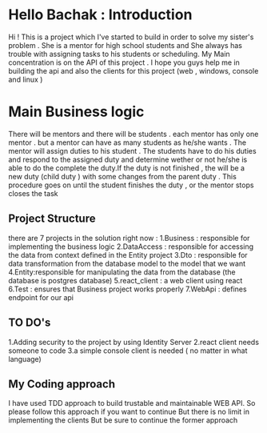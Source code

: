 # Hello Bachak : Introduction

Hi ! This is a project which I've started to build in order to solve my sister's problem . She is a mentor for high school students and She always has trouble with assigning tasks to his students or scheduling.
My Main concentration is on the API of this project . I hope you guys help me in building the api and also the clients for this project (web , windows, console and linux )



# Main Business logic
There will be mentors and there will be students . each mentor has only one mentor . but a mentor can have as many students as he/she wants . The mentor will assign duties to his student . The students have to do his duties and respond to the assigned duty and determine wether or not he/she is able to do the complete the duty.If the duty is not finished , the will be a new duty (child duty ) with some changes from the parent duty . This procedure goes on until the student finishes the duty , or the mentor stops closes the task

## Project Structure
there are 7 projects in the solution right now : 
1.Business : responsible for implementing the business logic
2.DataAccess : responsible for accessing the data from context defined in the Entity project
3.Dto : responsible for data transformation from the database model to the model that we want
4.Entity:responsible for manipulating the data from the database (the database is postgres database)
5.react_client : a web client using react 
6.Test : ensures that Business project works properly
7.WebApi : defines endpoint for our api

## TO DO's
1.Adding security to the project by using Identity Server
2.react client needs someone to code
3.a simple console client is needed ( no matter in what language)


## My Coding approach

I have used TDD approach to build trustable  and maintainable WEB API. So please follow this approach if you want to continue
But there is no limit in implementing the clients But be sure to continue the former approach

